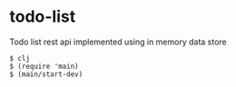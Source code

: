 # todo-list
Todo list rest api implemented using in memory data store 

```
$ clj
$ (require 'main)
$ (main/start-dev)
```